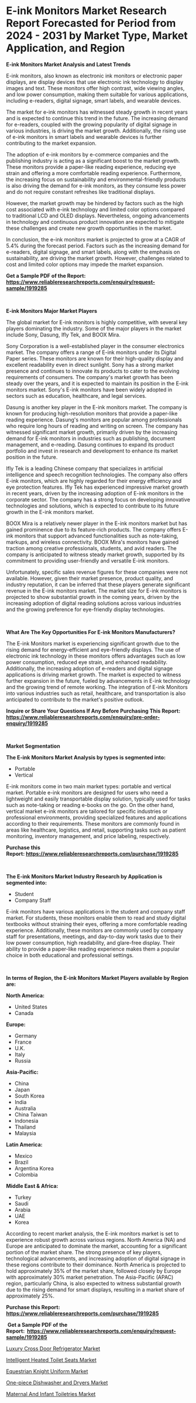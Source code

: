 <p><h1>E-ink Monitors Market Research Report Forecasted for Period from 2024 -  2031 by Market Type, Market Application, and Region</h1></p><p><strong>E-ink Monitors Market Analysis and Latest Trends</strong></p>
<p><p>E-ink monitors, also known as electronic ink monitors or electronic paper displays, are display devices that use electronic ink technology to display images and text. These monitors offer high contrast, wide viewing angles, and low power consumption, making them suitable for various applications, including e-readers, digital signage, smart labels, and wearable devices.</p><p>The market for e-ink monitors has witnessed steady growth in recent years and is expected to continue this trend in the future. The increasing demand for e-readers, coupled with the growing popularity of digital signage in various industries, is driving the market growth. Additionally, the rising use of e-ink monitors in smart labels and wearable devices is further contributing to the market expansion.</p><p>The adoption of e-ink monitors by e-commerce companies and the publishing industry is acting as a significant boost to the market growth. These monitors provide a paper-like reading experience, reducing eye strain and offering a more comfortable reading experience. Furthermore, the increasing focus on sustainability and environmental-friendly products is also driving the demand for e-ink monitors, as they consume less power and do not require constant refreshes like traditional displays.</p><p>However, the market growth may be hindered by factors such as the high cost associated with e-ink technology and limited color options compared to traditional LCD and OLED displays. Nevertheless, ongoing advancements in technology and continuous product innovation are expected to mitigate these challenges and create new growth opportunities in the market.</p><p>In conclusion, the e-ink monitors market is projected to grow at a CAGR of 5.4% during the forecast period. Factors such as the increasing demand for e-readers, digital signage, and smart labels, along with the emphasis on sustainability, are driving the market growth. However, challenges related to cost and limited color options may impede the market expansion.</p></p>
<p><strong>Get a Sample PDF of the Report:&nbsp; <a href="https://www.reliableresearchreports.com/enquiry/request-sample/1919285">https://www.reliableresearchreports.com/enquiry/request-sample/1919285</a></strong></p>
<p>&nbsp;</p>
<p><strong>E-ink Monitors Major Market Players</strong></p>
<p><p>The global market for E-ink monitors is highly competitive, with several key players dominating the industry. Some of the major players in the market include Sony, Dasung, Ifly Tek, and BOOX Mira.</p><p>Sony Corporation is a well-established player in the consumer electronics market. The company offers a range of E-ink monitors under its Digital Paper series. These monitors are known for their high-quality display and excellent readability even in direct sunlight. Sony has a strong market presence and continues to innovate its products to cater to the evolving requirements of consumers. The company's market growth has been steady over the years, and it is expected to maintain its position in the E-ink monitors market. Sony's E-ink monitors have been widely adopted in sectors such as education, healthcare, and legal services.</p><p>Dasung is another key player in the E-ink monitors market. The company is known for producing high-resolution monitors that provide a paper-like reading experience. Dasung's monitors are popular among professionals who require long hours of reading and writing on screen. The company has witnessed significant market growth, primarily driven by the increasing demand for E-ink monitors in industries such as publishing, document management, and e-reading. Dasung continues to expand its product portfolio and invest in research and development to enhance its market position in the future.</p><p>Ifly Tek is a leading Chinese company that specializes in artificial intelligence and speech recognition technologies. The company also offers E-ink monitors, which are highly regarded for their energy efficiency and eye protection features. Ifly Tek has experienced impressive market growth in recent years, driven by the increasing adoption of E-ink monitors in the corporate sector. The company has a strong focus on developing innovative technologies and solutions, which is expected to contribute to its future growth in the E-ink monitors market.</p><p>BOOX Mira is a relatively newer player in the E-ink monitors market but has gained prominence due to its feature-rich products. The company offers E-ink monitors that support advanced functionalities such as note-taking, markups, and wireless connectivity. BOOX Mira's monitors have gained traction among creative professionals, students, and avid readers. The company is anticipated to witness steady market growth, supported by its commitment to providing user-friendly and versatile E-ink monitors.</p><p>Unfortunately, specific sales revenue figures for these companies were not available. However, given their market presence, product quality, and industry reputation, it can be inferred that these players generate significant revenue in the E-ink monitors market. The market size for E-ink monitors is projected to show substantial growth in the coming years, driven by the increasing adoption of digital reading solutions across various industries and the growing preference for eye-friendly display technologies.</p></p>
<p>&nbsp;</p>
<p><strong>What Are The Key Opportunities For E-ink Monitors Manufacturers?</strong></p>
<p><p>The E-ink Monitors market is experiencing significant growth due to the rising demand for energy-efficient and eye-friendly displays. The use of electronic ink technology in these monitors offers advantages such as low power consumption, reduced eye strain, and enhanced readability. Additionally, the increasing adoption of e-readers and digital signage applications is driving market growth. The market is expected to witness further expansion in the future, fueled by advancements in E-ink technology and the growing trend of remote working. The integration of E-ink Monitors into various industries such as retail, healthcare, and transportation is also anticipated to contribute to the market's positive outlook.</p></p>
<p><strong>Inquire or Share Your Questions If Any Before Purchasing This Report: <a href="https://www.reliableresearchreports.com/enquiry/pre-order-enquiry/1919285">https://www.reliableresearchreports.com/enquiry/pre-order-enquiry/1919285</a></strong></p>
<p>&nbsp;</p>
<p><strong>Market Segmentation</strong></p>
<p><strong>The E-ink Monitors Market Analysis by types is segmented into:</strong></p>
<p><ul><li>Portable</li><li>Vertical</li></ul></p>
<p><p>E-ink monitors come in two main market types: portable and vertical market. Portable e-ink monitors are designed for users who need a lightweight and easily transportable display solution, typically used for tasks such as note-taking or reading e-books on the go. On the other hand, vertical market e-ink monitors are tailored for specific industries or professional environments, providing specialized features and applications according to their requirements. These monitors are commonly found in areas like healthcare, logistics, and retail, supporting tasks such as patient monitoring, inventory management, and price labeling, respectively.</p></p>
<p><strong>Purchase this Report:&nbsp;<a href="https://www.reliableresearchreports.com/purchase/1919285">https://www.reliableresearchreports.com/purchase/1919285</a></strong></p>
<p>&nbsp;</p>
<p><strong>The E-ink Monitors Market Industry Research by Application is segmented into:</strong></p>
<p><ul><li>Student</li><li>Company Staff</li></ul></p>
<p><p>E-ink monitors have various applications in the student and company staff market. For students, these monitors enable them to read and study digital textbooks without straining their eyes, offering a more comfortable reading experience. Additionally, these monitors are commonly used by company staff for presentations, meetings, and day-to-day work tasks due to their low power consumption, high readability, and glare-free display. Their ability to provide a paper-like reading experience makes them a popular choice in both educational and professional settings.</p></p>
<p>&nbsp;</p>
<p><strong>In terms of Region, the E-ink Monitors Market Players available by Region are:</strong></p>
<p>
    <p> <strong> North America: </strong>
        <ul>
            <li>United States</li>
            <li>Canada</li>
        </ul>
        </p> 
    <p> <strong> Europe: </strong>
        <ul>
            <li>Germany</li>
            <li>France</li>
            <li>U.K.</li>
            <li>Italy</li>
            <li>Russia</li>
        </ul>
        </p> 
    <p> <strong> Asia-Pacific: </strong>
        <ul>
            <li>China</li>
            <li>Japan</li>
            <li>South Korea</li>
            <li>India</li>
            <li>Australia</li>
            <li>China Taiwan</li>
            <li>Indonesia</li>
            <li>Thailand</li>
            <li>Malaysia</li>
        </ul>
        </p> 
    <p> <strong> Latin America: </strong>
        <ul>
            <li>Mexico</li>
            <li>Brazil</li>
            <li>Argentina Korea</li>
            <li>Colombia</li>
        </ul>
        </p> 
    <p> <strong> Middle East & Africa: </strong>
        <ul>
            <li>Turkey</li>
            <li>Saudi</li>
            <li>Arabia</li>
            <li>UAE</li>
            <li>Korea</li>
        </ul>
    </p>
    </p>
<p><p>According to recent market analysis, the E-ink monitors market is set to experience robust growth across various regions. North America (NA) and Europe are anticipated to dominate the market, accounting for a significant portion of the market share. The strong presence of key players, technological advancements, and increasing adoption of digital signage in these regions contribute to their dominance. North America is projected to hold approximately 35% of the market share, followed closely by Europe with approximately 30% market penetration. The Asia-Pacific (APAC) region, particularly China, is also expected to witness substantial growth due to the rising demand for smart displays, resulting in a market share of approximately 25%.</p></p>
<p><strong>Purchase this Report: <a href="https://www.reliableresearchreports.com/purchase/1919285">https://www.reliableresearchreports.com/purchase/1919285</a></strong></p>
<p>&nbsp;<strong>Get a Sample PDF of the Report:&nbsp;&nbsp;<a href="https://www.reliableresearchreports.com/enquiry/request-sample/1919285">https://www.reliableresearchreports.com/enquiry/request-sample/1919285</a></strong></p>
<p><strong></strong></p>
<p><p><a href="https://github.com/castoriffic/Market-Research-Report-List-2/blob/main/luxury-cross-door-refrigerator-market.md">Luxury Cross Door Refrigerator Market</a></p><p><a href="https://github.com/mabutironaldo/Market-Research-Report-List-2/blob/main/intelligent-heated-toilet-seats-market.md">Intelligent Heated Toilet Seats Market</a></p><p><a href="https://github.com/lbird53714/Market-Research-Report-List-2/blob/main/equestrian-knight-uniform-market.md">Equestrian Knight Uniform Market</a></p><p><a href="https://github.com/pizolina/Market-Research-Report-List-2/blob/main/one-piece-dishwasher-and-dryers-market.md">One-piece Dishwasher and Dryers Market</a></p><p><a href="https://github.com/ashepherd82/Market-Research-Report-List-2/blob/main/maternal-and-infant-toiletries-market.md">Maternal And Infant Toiletries Market</a></p></p>